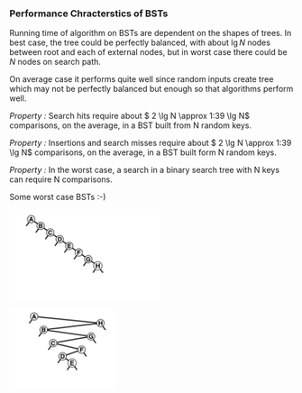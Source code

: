 ### Performance Chracterstics of BSTs

Running time of algorithm on BSTs are dependent on the shapes of trees. In best case, the tree could be perfectly balanced, with about $\lg N$ nodes between root and each of external nodes, but in worst case there could be $N$ nodes on search path.

On average case it performs quite well since random inputs create tree which may not be perfectly balanced but enough so that algorithms perform well.

*Property :* Search hits require about $ 2 \lg N \approx 1:39 \lg N$ comparisons, on the average, in a BST built from N random keys.

*Property :* Insertions and search misses require about $ 2 \lg N \approx 1:39 \lg N$ comparisons, on the average, in a BST built form N random keys.

*Property :* In the worst case, a search in a binary search tree with N keys can require N comparisons.

Some worst case BSTs :-)

![image-20201220104731491](6-Performance_Characteristics_of_BSTs.assets\image-20201220104731491.png)

![image-20201220104745902](6-Performance_Characteristics_of_BSTs.assets\image-20201220104745902.png)